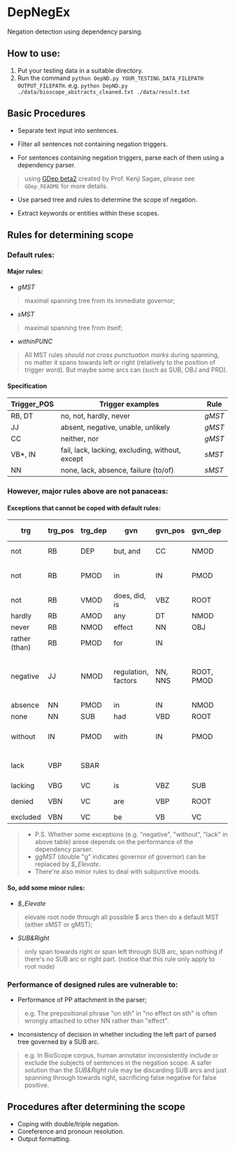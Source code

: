 DepNegEx
========

Negation detection using dependency parsing.

## How to use:
1. Put your testing data in a suitable directory.
2. Run the command `python DepND.py YOUR_TESTING_DATA_FILEPATH OUTPUT_FILEPATH`. e.g. `python DepND.py ./data/bioscope_abstracts_cleaned.txt ./data/result.txt`

## Basic Procedures ##

* Separate text input into sentences.

* Filter all sentences not containing negation triggers.

* For sentences containing negation triggers, parse each of them using a dependency parser.  
> using [GDep beta2](http://people.ict.usc.edu/~sagae/parser/gdep/) created by Prof. Kenji Sagae, please see `GDep_README` for more details.

* Use parsed tree and rules to determine the scope of negation.

* Extract keywords or entities within these scopes.

## Rules for determining scope

### Default rules:

#### Major rules:

* *gMST*
> maximal spanning tree from its immediate governor;

* *sMST*
> maximal spanning tree from itself;

* *withinPUNC*
> All MST rules *should not cross punctuation marks* during spanning, no matter it spans towards left or right (relatively to the position of trigger word). But maybe some arcs can (such as SUB, OBJ and PRD).

#### Specification

| Trigger_POS | Trigger examples | Rule |
|  --- | --- | --- |
| RB, DT | no, not, hardly, never | *gMST* |
| JJ | absent, negative, unable, unlikely | *gMST* |
| CC | neither, nor | *gMST* |
| VB\*, IN | fail, lack, lacking, excluding, without, except | *sMST* |
| NN | none, lack, absence, failure (to/of)| *sMST* |

### However, major rules above are not panaceas:

#### Exceptions that cannot be coped with default rules:

| trg | trg_pos | trg_dep | gvn | gvn_pos | gvn_dep | rule | comment or alter-rule |
| --- | --- | --- | --- | --- | --- | --- | --- |
| not | RB | DEP | but, and | CC | NMOD | ggMST | *DEP_Elevate*; *SUB&Right* |
| not | RB | PMOD | in | IN | PMOD |gMST| PMOD arc *can* cross punctuation?|
| not | RB | VMOD | does, did, is | VBZ | ROOT | gMST | *SUB&Right* |
| hardly | RB | AMOD | any | DT | NMOD | ggMST | *AMOD_Elevate* |
| never | RB | NMOD | effect | NN | OBJ | gMST | *SUB&Right* |
| rather (than) | RB | PMOD | for | IN | | gMST | *SUB&Right* |
| negative | JJ | NMOD | regulation, factors | NN, NNS | ROOT, PMOD | gMST | only span through of/IN NMOD arc; "factors" has no children |
| absence | NN | PMOD | in | IN | NMOD | gMST | *PMOD_Elevate* |
| none | NN | SUB | had | VBD | ROOT | gMST | *SUB&Right* |
| without | IN | PMOD | with | IN | PMOD | gMST | only span through PMOD towards right |
| lack | VBP | SBAR | | | | sMST | forbid VMOD branching to MD or VB* |
| lacking | VBG | VC | is | VBZ | SUB | gMST | *VC_Elevate* |
| denied | VBN | VC | are | VBP | ROOT | gMST | *VC_Elevate*; *SUB&Right* |
| excluded | VBN | VC | be | VB | VC | ggMST | *VC_Elevate* |

> * P.S. Whether some exceptions (e.g. "negative", "without", "lack" in above table) arose depends on the performance of the dependency parser.
> * *ggMST* (double "g" indicates governor of governor) can be replaced by *$_Elevate*.
> * There're also minor rules to deal with subjunctive moods.

#### So, add some minor rules:

* *$_Elevate* 
> elevate root node through all possible $ arcs then do a default MST (either sMST or gMST);

* *SUB&Right* 
> only span towards right or span left through SUB arc, span nothing if there's no SUB arc or right part. (notice that this rule only apply to root node)

### Performance of designed rules are vulnerable to:

* Performance of PP attachment in the parser;
> e.g. The prepositional phrase "on sth" in "no effect on sth" is often wrongly attached to other NN rather than "effect".  

* Inconsistency of decision in whether including the left part of parsed tree governed by a SUB arc.
> e.g. In BioScope corpus, human annotator inconsistently include or exclude the subjects of sentences in the negation scope. A safer solution than the *SUB&Right* rule may be discarding SUB arcs and just spanning through towards right, sacrificing false negative for false positive.

## Procedures after determining the scope
* Coping with double/triple negation.
* Coreference and pronoun resolution.
* Output formatting.
